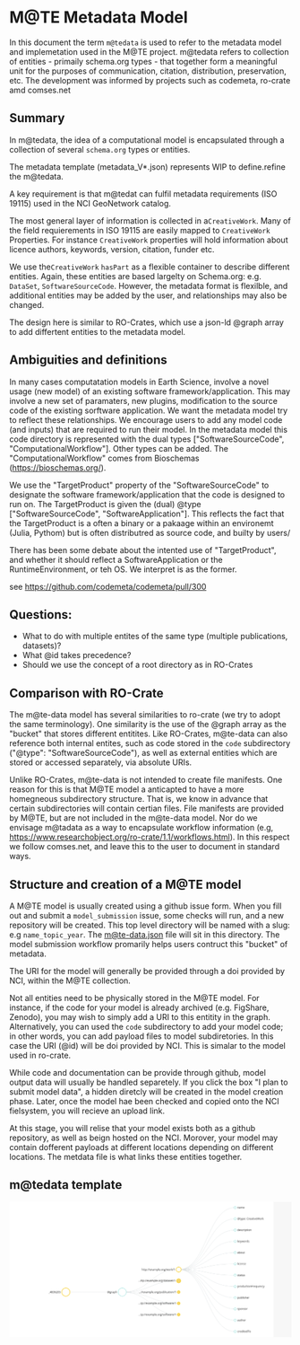 # M@TE Metadata Model 

In this document the term `m@tedata` is used to refer to the metadata model and implemetation used in the M@TE project. m@tedata refers to collection of entities  - primaily schema.org types - that together form a meaningful unit for the purposes of communication, citation, distribution, preservation, etc. The development was informed by projects such as codemeta, ro-crate amd comses.net

## Summary


In m@tedata, the idea of a computational model is encapsulated through a collection of several `schema.org` types or entities. 

The metadata template (metadata_V*.json) represents WIP to define.refine the m@tedata. 

A key requirement is that m@tedat can fulfil metadata requirements (ISO 19115) used in the NCI GeoNetwork catalog. 

The most general layer of information is collected in a`CreativeWork`. Many of the field requierements in ISO 19115 are easily mapped to  `CreativeWork` Properties. For instance `CreativeWork` properties will hold information about licence authors, keywords, version, citation, funder etc.

We use the`CreativeWork` `hasPart` as a flexible container to describe different entities. Again, these entities are based largelty on Schema.org: e.g. `DataSet`, `SoftwareSourceCode`. However, the metadata format is flexilble, and additional entities may be added by the user, and relationships may also be changed.  

The design here is similar to RO-Crates, which use a json-ld @graph array to add differtent entities to the metadata model.

## Ambiguities and definitions

In many cases computatation models in Earth Science, involve a novel usage (new model) of an existing software framework/application. This may involve a new set of paramaters, new plugins, modification to the source code of the existing sorftware application. We want the metadata model try to reflect these relationships. We encourage users to add any model code (and inputs) that are required to run their model. In the metadata model this code directory is represented with the dual types ["SoftwareSourceCode", "ComputationalWorkflow"]. Other types can be added. The "ComputationalWorkflow" comes from Bioschemas (https://bioschemas.org/). 

We use the "TargetProduct" property of the "SoftwareSourceCode" to designate the software framework/application that the code is designed to run on. The TargetProduct is given the (dual) @type ["SoftwareSourceCode", "SoftwareApplication"]. This reflects the fact that the TargetProduct is a often a binary or a pakaage within an environemt (Julia, Pythom) but is often distributred as source code, and builty by users/ 

There has been some debate about the intented use of "TargetProduct",  and whether it should reflect a SoftwareApplication or the RuntimeEnvironment, or teh OS. We interpret is as the former. 

see https://github.com/codemeta/codemeta/pull/300

## Questions:

* What to do with multiple entites of the same type (multiple publications, datasets)?
* What @id takes precedence?
* Should we use the concept of a root directory as in RO-Crates

## Comparison with RO-Crate

The m@te-data model has several similarities to ro-crate (we try to adopt the same terminology). One similarity is the use of the @graph array as the "bucket" that stores different entitites. Like RO-Crates, m@te-data can also reference  both internal entites, such as code stored in the `code` subdirectory ("@type": "SoftwareSourceCode"), as well as external entities which are stored or accessed separately, via absolute URIs. 

Unlike RO-Crates, m@te-data is not intended to create file manifests. One reason for this is that M@TE model a anticapted to have a more homegneous subdirectory structure. That is, we know in advance that certain subdirectories will contain certian files. File manifests are provided by M@TE, but are not included in the m@te-data model. Nor do we envisage m@tadata as a way to encapsulate workflow information (e.g, https://www.researchobject.org/ro-crate/1.1/workflows.html). In this respect we follow comses.net, and leave this to the user to document in standard ways. 


## Structure and creation of a M@TE model


A M@TE model is usually created using a github issue form. When you fill out and submit a `model_submission` issue, some checks will run, and a new repository will be created. This top level directory will be named with a slug: e.g `name_topic_year`. The m@te-data.json file will sit in this directory. The model submission workflow promarily helps users contruct this "bucket" of metadata.  

The URI for the model will generally be provided through a doi provided by NCI, within the M@TE collection. 

Not all entities need to be physically stored in the M@TE model. For instance, if the code for your model is already archived (e.g. FigShare, Zenodo), you may wish to simply add a URI to this entitity in the graph. Alternatively, you can used the `code` subdirectory to add your model code; in other words, you can add payload files to model subdiretories. In this case the URI (@id) will be doi provided by NCI. This is simalar to the model used in ro-crate. 

While code and documentation can be provide through github, model output data will usually be handled separetely. If you click the box "I plan to submit model data", a hidden diretcly will be created in the model creation phase. Later, once the model hae been checked and copied onto the NCI fielsystem, you will recieve an upload link. 

At this stage, you will relise that your model exists both as a github repository, as well as beign hosted on the NCI. Morover, your model may contain dofferent payloads at different locations depending on different locations. The metdata file is what links these entities together. 

## m@tedata template


![./json_templates/m@te-data.json viewed at https://json-ld.org/playground/)](json_templates/JSON-LD_Playground.png) 
